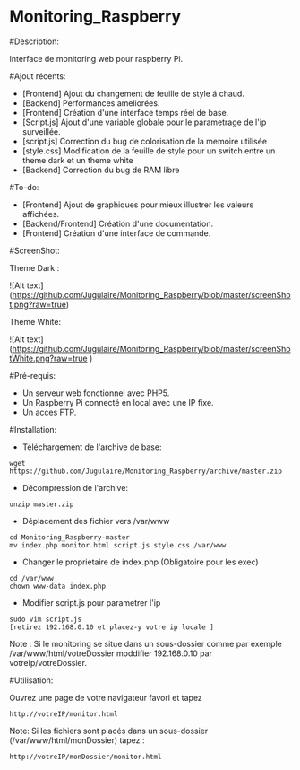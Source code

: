 # Monitoring_Raspberry

#Description: 

Interface de monitoring web pour raspberry Pi.

#Ajout récents:

* [Frontend] Ajout du changement de feuille de style á chaud.
* [Backend] Performances ameliorées.
* [Frontend] Création d'une interface temps réel de base.
* [Script.js] Ajout d'une variable globale pour le parametrage de l'ip surveillée.
* [script.js] Correction du bug de colorisation de la memoire utilisée
* [style.css] Modification de la feuille de style pour un switch entre un theme dark et un theme white
* [Backend] Correction du bug de RAM libre

#To-do: 
 
* [Frontend] Ajout de graphiques pour mieux illustrer les valeurs affichées. 
* [Backend/Frontend] Création d'une documentation.
* [Frontend] Création d'une interface de commande.

#ScreenShot: 

Theme Dark : 

![Alt text] (https://github.com/Jugulaire/Monitoring_Raspberry/blob/master/screenShot.png?raw=true)

Theme White: 

![Alt text] (https://github.com/Jugulaire/Monitoring_Raspberry/blob/master/screenShotWhite.png?raw=true )

#Pré-requis: 

* Un serveur web fonctionnel avec PHP5.
* Un Raspberry Pi connecté en local avec une IP fixe.
* Un acces FTP. 

#Installation: 

*  Téléchargement de l'archive de base:   
```
wget https://github.com/Jugulaire/Monitoring_Raspberry/archive/master.zip
```
*  Décompression de l'archive:
```
unzip master.zip
```
*  Déplacement des fichier vers /var/www
```
cd Monitoring_Raspberry-master
mv index.php monitor.html script.js style.css /var/www
```
*  Changer le proprietaire de index.php (Obligatoire pour les exec)
```
cd /var/www
chown www-data index.php
```
*  Modifier script.js pour parametrer l'ip
```
sudo vim script.js
[retirez 192.168.0.10 et placez-y votre ip locale ] 
```
Note : Si le monitoring se situe dans un sous-dossier comme par exemple /var/www/html/votreDossier moddifier 192.168.0.10 par votreIp/votreDossier.

#Utilisation: 

Ouvrez une page de votre navigateur favori et tapez 
```
http://votreIP/monitor.html 

```
Note: Si les fichiers sont placés dans un sous-dossier (/var/www/html/monDossier) tapez :
```
http://votreIP/monDossier/monitor.html
```

